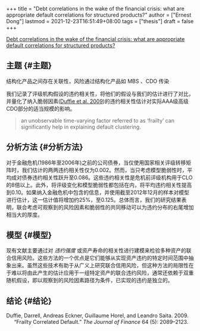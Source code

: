 +++
title = "Debt correlations in the wake of the financial crisis: what are appropriate default correlations for structured products?"
author = ["Ernest Dong"]
lastmod = 2021-12-23T16:51:49+08:00
tags = ["thesis"]
draft = false
+++

[Debt correlations in the wake of the financial crisis: what are appropriate default correlations for structured products?](https://www.sciencedirect.com/science/article/pii/S0304405X17301289)


## 主题 {#主题}

结构化产品之间存在关联性，风险通过结构化产品如 MBS 、CDO 传染

我们记录了评级机构假设的违约相关性，将他们的假设与我们的估计进行了对比，并量化了纳入脆弱因素(<a href="#citeproc_bib_item_1">Duffie et al. 2009</a>)的违约相关性估计对实际AAA级高级CDO部分的适当规模的影响。

> an unobservable time-varying factor referred to as ‘frailty’ can significantly help in explaining default clustering.


## 分析方法 {#分析方法}

对于金融危机(1986年至2006年)之前的公司债券，当仅使用国家相关评级转移矩阵时，我们估计的两两违约相关性仅为0.002。然而，当只考虑模型脆弱性时，平均成对债券违约相关性跃升至0.086。这些违约相关性是危机前评级机构用于CLO的8倍以上。此外，将评级变化和模型脆弱性都包括在内，将平均违约相关性提高到0.10。如果纳入金融危机中包含的信息，并使用截至2012年12月的样本对模型进行估计，这一估计值将增加约25%，至0.125。总体而言，我们的研究结果表明，联合考虑可观察到的风险因素和脆弱性的共同移动可以为违约分布的右尾增加相当大的厚度。


## 模型 {#模型}

现有文献主要通过对 _违约强度_ 或资产寿命的相关性进行建模来检验多种资产的联合信用风险。这些方法的一个优点是它们能够从实现资产违约的特定时间范围中抽象出来。虽然这些技术有助于从广义上研究联合信用风险，但这种方法的局限性在于难以将由此产生的估计应用于一组特定资产的联合违约风险，通常还依赖于双重随机假设，即以观察到的风险因素路径为条件，已实现的违约是独立的。


## 结论 {#结论}

<style>.csl-entry{text-indent: -1.5em; margin-left: 1.5em;}</style><div class="csl-bib-body">
  <div class="csl-entry"><a id="citeproc_bib_item_1"></a>Duffie, Darrell, Andreas Eckner, Guillaume Horel, and Leandro Saita. 2009. “Frailty Correlated Default.” <i>The Journal of Finance</i> 64 (5): 2089–2123.</div>
</div>